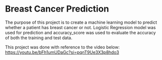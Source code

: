 # Breast Cancer Prediction

The purpose of this project is to create a machine learning model to predict whether a patient has breast cancer or not. Logistic Regression model was used for prediction and accuracy_score was used to evaluate the accuracy of both the training and test data.

This project was done with reference to the video below: 
https://youtu.be/bFh1umUDaGc?si=pqnT9Ue3X3p8hdo3
